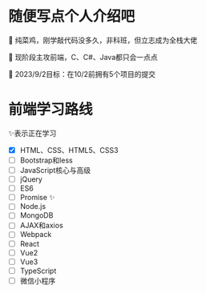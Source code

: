 # 随便写点个人介绍吧
🔭 纯菜鸡，刚学敲代码没多久，非科班，但立志成为全栈大佬

🌱 现阶段主攻前端，C、C#、Java都只会一点点

🎯 2023/9/2目标：在10/2前拥有5个项目的提交
# 前端学习路线
✨表示正在学习
- [x] HTML、CSS、HTML5、CSS3
- [ ] Bootstrap和less
- [ ] JavaScript核心与高级
- [ ] jQuery
- [ ] ES6
- [ ] Promise ✨
- [ ] Node.js
- [ ] MongoDB
- [ ] AJAX和axios
- [ ] Webpack
- [ ] React
- [ ] Vue2
- [ ] Vue3
- [ ] TypeScript
- [ ] 微信小程序
<!--
**Warpshlczy/Warpshlczy** is a ✨ _special_ ✨ repository because its `README.md` (this file) appears on your GitHub profile.

Here are some ideas to get you started:

- 🔭 I’m currently working on ...
- 🌱 I’m currently learning ...
- 👯 I’m looking to collaborate on ...
- 🤔 I’m looking for help with ...
- 💬 Ask me about ...
- 📫 How to reach me: ...
- 😄 Pronouns: ...
- ⚡ Fun fact: ...
-->
